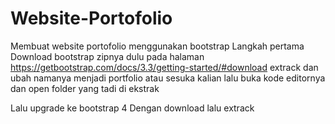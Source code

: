 # Website-Portofolio
Membuat website portofolio menggunakan bootstrap  Langkah pertama Download bootstrap zipnya dulu pada halaman https://getbootstrap.com/docs/3.3/getting-started/#download  extrack dan ubah namanya menjadi portfolio atau sesuka kalian  lalu buka kode editornya dan open folder yang tadi di ekstrak

Lalu upgrade ke bootstrap 4
Dengan download lalu extrack
